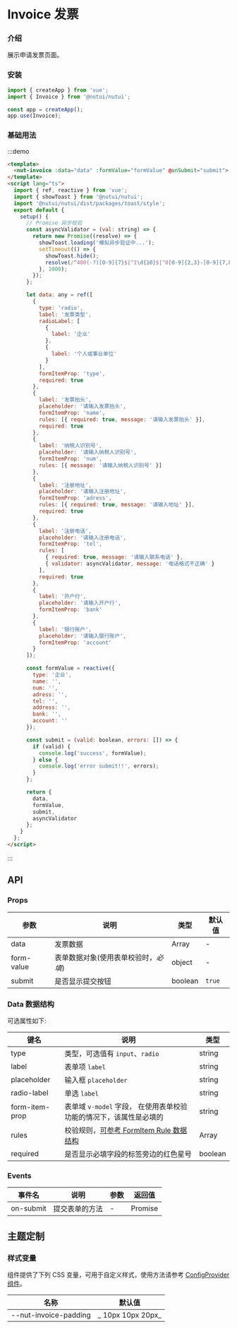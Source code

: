 # Invoice 发票

### 介绍

展示申请发票页面。

### 安装

```javascript
import { createApp } from 'vue';
import { Invoice } from '@nutui/nutui';

const app = createApp();
app.use(Invoice);
```

### 基础用法

:::demo

```html
<template>
  <nut-invoice :data="data" :formValue="formValue" @onSubmit="submit"> </nut-invoice>
</template>
<script lang="ts">
  import { ref, reactive } from 'vue';
  import { showToast } from '@nutui/nutui';
  import '@nutui/nutui/dist/packages/toast/style';
  export default {
    setup() {
      // Promise 异步校验
      const asyncValidator = (val: string) => {
        return new Promise((resolve) => {
          showToast.loading('模拟异步验证中...');
          setTimeout(() => {
            showToast.hide();
            resolve(/^400(-?)[0-9]{7}$|^1\d{10}$|^0[0-9]{2,3}-[0-9]{7,8}$/.test(val));
          }, 1000);
        });
      };

      let data: any = ref([
        {
          type: 'radio',
          label: '发票类型',
          radioLabel: [
            {
              label: '企业'
            },
            {
              label: '个人或事业单位'
            }
          ],
          formItemProp: 'type',
          required: true
        },
        {
          label: '发票抬头',
          placeholder: '请输入发票抬头',
          formItemProp: 'name',
          rules: [{ required: true, message: '请输入发票抬头' }],
          required: true
        },
        {
          label: '纳税人识别号',
          placeholder: '请输入纳税人识别号',
          formItemProp: 'num',
          rules: [{ message: '请输入纳税人识别号' }]
        },
        {
          label: '注册地址',
          placeholder: '请输入注册地址',
          formItemProp: 'adress',
          rules: [{ required: true, message: '请输入地址' }],
          required: true
        },
        {
          label: '注册电话',
          placeholder: '请输入注册电话',
          formItemProp: 'tel',
          rules: [
            { required: true, message: '请输入联系电话' },
            { validator: asyncValidator, message: '电话格式不正确' }
          ],
          required: true
        },
        {
          label: '开户行',
          placeholder: '请输入开户行',
          formItemProp: 'bank'
        },
        {
          label: '银行账户',
          placeholder: '请输入银行账户',
          formItemProp: 'account'
        }
      ]);

      const formValue = reactive({
        type: '企业',
        name: '',
        num: '',
        adress: '',
        tel: '',
        address: '',
        bank: '',
        account: ''
      });

      const submit = (valid: boolean, errors: []) => {
        if (valid) {
          console.log('success', formValue);
        } else {
          console.log('error submit!!', errors);
        }
      };

      return {
        data,
        formValue,
        submit,
        asyncValidator
      };
    }
  };
</script>
```

:::

## API

### Props

| 参数       | 说明                                 | 类型    | 默认值 |
| ---------- | ------------------------------------ | ------- | ------ |
| data       | 发票数据                             | Array   | -      |
| form-value | 表单数据对象(使用表单校验时，_必填_) | object  | -      |
| submit     | 是否显示提交按钮                     | boolean | `true` |

### Data 数据结构

可选属性如下:

| 键名           | 说明                                                               | 类型    |
| -------------- | ------------------------------------------------------------------ | ------- |
| type           | 类型，可选值有 `input`、`radio`                                    | string  |
| label          | 表单项 `label`                                                     | string  |
| placeholder    | 输入框 `placeholder`                                               | string  |
| radio-label    | 单选 `label`                                                       | string  |
| form-item-prop | 表单域 `v-model` 字段， 在使用表单校验功能的情况下，该属性是必填的 | string  |
| rules          | 校验规则，[可参考 FormItem Rule 数据结构](#/zh-CN/form)            | Array   |
| required       | 是否显示必填字段的标签旁边的红色星号                               | boolean |

### Events

| 事件名    | 说明           | 参数 | 返回值  |
| --------- | -------------- | ---- | ------- |
| on-submit | 提交表单的方法 | -    | Promise |

## 主题定制

### 样式变量

组件提供了下列 CSS 变量，可用于自定义样式，使用方法请参考 [ConfigProvider 组件](#/zh-CN/component/configprovider)。

| 名称                  | 默认值            |
| --------------------- | ----------------- |
| --nut-invoice-padding | _ 10px 10px 20px_ |
